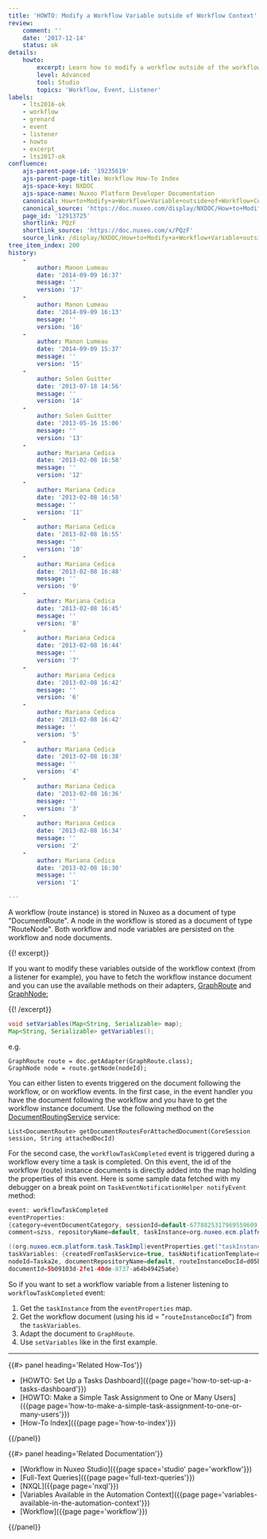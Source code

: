 ```yaml
---
title: 'HOWTO: Modify a Workflow Variable outside of Workflow Context'
review:
    comment: ''
    date: '2017-12-14'
    status: ok
details:
    howto:
        excerpt: Learn how to modify a workflow outside of the workflow context.
        level: Advanced
        tool: Studio
        topics: 'Workflow, Event, Listener'
labels:
    - lts2016-ok
    - workflow
    - grenard
    - event
    - listener
    - howto
    - excerpt
    - lts2017-ok
confluence:
    ajs-parent-page-id: '19235619'
    ajs-parent-page-title: Workflow How-To Index
    ajs-space-key: NXDOC
    ajs-space-name: Nuxeo Platform Developer Documentation
    canonical: How+to+Modify+a+Workflow+Variable+outside+of+Workflow+Context
    canonical_source: 'https://doc.nuxeo.com/display/NXDOC/How+to+Modify+a+Workflow+Variable+outside+of+Workflow+Context'
    page_id: '12913725'
    shortlink: PQzF
    shortlink_source: 'https://doc.nuxeo.com/x/PQzF'
    source_link: /display/NXDOC/How+to+Modify+a+Workflow+Variable+outside+of+Workflow+Context
tree_item_index: 200
history:
    -
        author: Manon Lumeau
        date: '2014-09-09 16:37'
        message: ''
        version: '17'
    -
        author: Manon Lumeau
        date: '2014-09-09 16:13'
        message: ''
        version: '16'
    -
        author: Manon Lumeau
        date: '2014-09-09 15:37'
        message: ''
        version: '15'
    -
        author: Solen Guitter
        date: '2013-07-18 14:56'
        message: ''
        version: '14'
    -
        author: Solen Guitter
        date: '2013-05-16 15:06'
        message: ''
        version: '13'
    -
        author: Mariana Cedica
        date: '2013-02-08 16:58'
        message: ''
        version: '12'
    -
        author: Mariana Cedica
        date: '2013-02-08 16:58'
        message: ''
        version: '11'
    -
        author: Mariana Cedica
        date: '2013-02-08 16:55'
        message: ''
        version: '10'
    -
        author: Mariana Cedica
        date: '2013-02-08 16:48'
        message: ''
        version: '9'
    -
        author: Mariana Cedica
        date: '2013-02-08 16:45'
        message: ''
        version: '8'
    -
        author: Mariana Cedica
        date: '2013-02-08 16:44'
        message: ''
        version: '7'
    -
        author: Mariana Cedica
        date: '2013-02-08 16:42'
        message: ''
        version: '6'
    -
        author: Mariana Cedica
        date: '2013-02-08 16:42'
        message: ''
        version: '5'
    -
        author: Mariana Cedica
        date: '2013-02-08 16:38'
        message: ''
        version: '4'
    -
        author: Mariana Cedica
        date: '2013-02-08 16:36'
        message: ''
        version: '3'
    -
        author: Mariana Cedica
        date: '2013-02-08 16:34'
        message: ''
        version: '2'
    -
        author: Mariana Cedica
        date: '2013-02-08 16:30'
        message: ''
        version: '1'

---
```

A workflow (route instance) is stored in Nuxeo as a document of type "DocumentRoute". A node in the workflow is stored as a document of type "RouteNode". Both workflow and node variables are persisted on the workflow and node documents.

{{! excerpt}}

If you want to modify these variables outside of the workflow context (from a listener for example), you have to fetch the workflow instance document and you can use the available methods on their adapters, [GraphRoute](http://community.nuxeo.com/api/nuxeo/8.10/javadoc/org/nuxeo/ecm/platform/routing/core/impl/GraphRoute.html) and [GraphNode:](http://community.nuxeo.com/api/nuxeo/8.10/javadoc/org/nuxeo/ecm/platform/routing/core/impl/GraphNode.html)

{{! /excerpt}}

```java
void setVariables(Map<String, Serializable> map);
Map<String, Serializable> getVariables();
```

e.g.

```
GraphRoute route = doc.getAdapter(GraphRoute.class);
GraphNode node = route.getNode(nodeId);
```

You can either listen to events triggered on the document following the workflow, or on workflow events.
In the first case, in the event handler you have the document following the workflow and you have to get the workflow instance document. Use the following method on the [DocumentRoutingService](http://community.nuxeo.com/api/nuxeo/8.10/javadoc/org/nuxeo/ecm/platform/routing/api/DocumentRoutingService.html) service:

```
List<DocumentRoute> getDocumentRoutesForAttachedDocument(CoreSession session, String attachedDocId)
```

For the second case, the `workflowTaskCompleted` event is triggered during a workflow every time a task is completed. On this event, the id of the workflow (route) instance documents is directly added into the map holding the properties of this event.
Here is some sample data fetched with my debugger on a break point on `TaskEventNotificationHelper notifyEvent` method:

```java
event: workflowTaskCompleted
eventProperties:
{category=eventDocumentCategory, sessionId=default-6778825317969559609, recipients=[Administrator, Administrator, test],
comment=szss, repositoryName=default, taskInstance=org.nuxeo.ecm.platform.task.TaskImpl@65fff289, documentLifeCycle=project}

((org.nuxeo.ecm.platform.task.TaskImpl)eventProperties.get("taskInstance")).getVariables()
taskVariables: {createdFromTaskService=true, taskNotificationTemplate=myTemplate, document.routing.step=0be590a5-8d03-48ef-9649-a82f06d8001a,
nodeId=Taska2e, documentRepositoryName=default, routeInstanceDocId=d05b14e4-8d60-41be-bea2-0d4063196c0b, directive=Aknowledgement, validated=false,
documentId=5b09103d-2fe1-40de-8737-a64b49425a6e}
```

So if you want to set a workflow variable from a listener listening to `workflowTaskCompleted` event:

1.  Get the `taskInstance` from the `eventProperties` map.
2.  Get the workflow document (using his id = "`routeInstanceDocId`") from the `taskVariables`.
3.  Adapt the document to `GraphRoute`.
4.  Use `setVariables` like in the first example.

* * *

<div class="row" data-equalizer data-equalize-on="medium"><div class="column medium-6">{{#> panel heading='Related How-Tos'}}

- [HOWTO: Set Up a Tasks Dashboard]({{page page='how-to-set-up-a-tasks-dashboard'}})&nbsp;
- [HOWTO: Make a Simple Task Assignment to One or Many Users]({{page page='how-to-make-a-simple-task-assignment-to-one-or-many-users'}})&nbsp;
- [How-To Index]({{page page='how-to-index'}})

{{/panel}}</div><div class="column medium-6">{{#> panel heading='Related Documentation'}}

- [Workflow in Nuxeo Studio]({{page space='studio' page='workflow'}})
- [Full-Text Queries]({{page page='full-text-queries'}})
- [NXQL]({{page page='nxql'}})
- [Variables Available in the Automation Context]({{page page='variables-available-in-the-automation-context'}})
- [Workflow]({{page page='workflow'}})

{{/panel}}</div></div>
